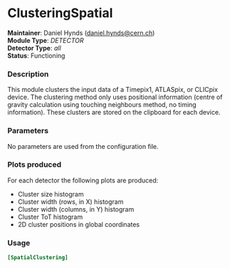 # ClusteringSpatial
**Maintainer**: Daniel Hynds (<daniel.hynds@cern.ch>)  
**Module Type**: *DETECTOR*  
**Detector Type**: *all*  
**Status**: Functioning

### Description
This module clusters the input data of a Timepix1, ATLASpix, or CLICpix device. The clustering method only uses positional information (centre of gravity calculation using touching neighbours method, no timing information). These clusters are stored on the clipboard for each device.

### Parameters
No parameters are used from the configuration file.

### Plots produced
For each detector the following plots are produced:

* Cluster size histogram
* Cluster width (rows, in X) histogram
* Cluster width (columns, in Y) histogram
* Cluster ToT histogram
* 2D cluster positions in global coordinates

### Usage
```toml
[SpatialClustering]

```
